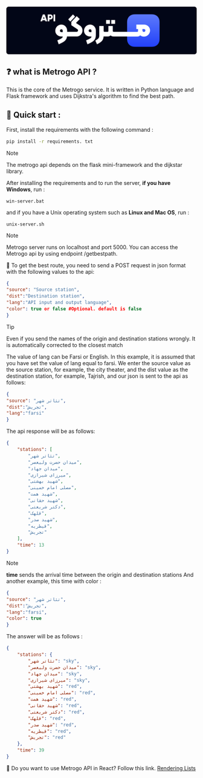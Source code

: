 ![Example Image](logo-github.png)

## ❓ what is Metrogo API ?

This is the core of the Metrogo service. It is written in Python language and Flask framework and uses Dijkstra's algorithm to find the best path.

## 🚀 Quick start :

First, install the requirements with the following command :
```bash
pip install -r requirements. txt 
```
> [!NOTE]  
> The metrogo api depends on the flask mini-framework and the dijkstar library.

After installing the requirements and to run the server, **if you have Windows**, run :
```
win-server.bat
```
and if you have a Unix operating system such as **Linux and Mac OS**, run :
```
unix-server.sh
```
> [!NOTE]  
> Metrogo server runs on localhost and port 5000. You can access the Metrogo api by using endpoint /getbestpath.

🧪 To get the best route, you need to send a POST request in json format with the following values to the api:
```json
{
"source": "Source station",
"dist":"Destination station",
"lang":"API input and output language",
"color": true or false #Optional. default is false
}
```
> [!TIP]
> Even if you send the names of the origin and destination stations wrongly. It is automatically corrected to the closest match

The value of lang can be Farsi or English. In this example, it is assumed that you have set the value of lang equal to farsi. We enter the source value as the source station, for example, the city theater, and the dist value as the destination station, for example, Tajrish, and our json is sent to the api as follows:
```json
{
"source": "تئاتر شهر",
"dist":"تجریش",
"lang":"farsi"
}
```
The api response will be as follows:

```json
{
    "stations": [
        "تئاتر شهر",
        "میدان حضرت ولیعصر",
        "میدان جهاد",
        "میرزای شیرازی",
        "شهید بهشتی",
        "مصلی امام خمینی",
        "شهید همت",
        "شهید حقانی",
        "دکتر شریعتی",
        "قلهک",
        "شهید صدر",
        "قیطریه",
        "تجریش"
    ],
    "time": 13
}
```
> [!NOTE]  
> **time** sends the arrival time between the origin and destination stations
And another example, this time with color :
```json
{
"source": "تئاتر شهر",
"dist":"تجریش",
"lang":"farsi",
"color": true
}
```
The answer will be as follows :
```json
{
    "stations": {
        "تئاتر شهر": "sky",
        "میدان حضرت ولیعصر": "sky",
        "میدان جهاد": "sky",
        "میرزای شیرازی": "sky",
        "شهید بهشتی": "red",
        "مصلی امام خمینی": "red",
        "شهید همت": "red",
        "شهید حقانی": "red",
        "دکتر شریعتی": "red",
        "قلهک": "red",
        "شهید صدر": "red",
        "قیطریه": "red",
        "تجریش": "red"
    },
    "time": 39
}
```
🎂 Do you want to use Metrogo API in React? Follow this link. [Rendering Lists](https://react.dev/learn/rendering-lists)